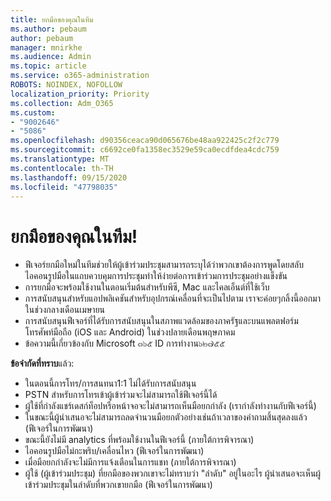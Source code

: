 ```yaml
---
title: ยกมือของคุณในทีม
ms.author: pebaum
author: pebaum
manager: mnirkhe
ms.audience: Admin
ms.topic: article
ms.service: o365-administration
ROBOTS: NOINDEX, NOFOLLOW
localization_priority: Priority
ms.collection: Adm_O365
ms.custom:
- "9002646"
- "5086"
ms.openlocfilehash: d90356ceaca90d065676be48aa922425c2f2c779
ms.sourcegitcommit: c6692ce0fa1358ec3529e59ca0ecdfdea4cdc759
ms.translationtype: MT
ms.contentlocale: th-TH
ms.lasthandoff: 09/15/2020
ms.locfileid: "47798035"
---
```

# <a name="raise-your-hand-in-teams"></a>ยกมือของคุณในทีม!

- ฟีเจอร์ยกมือใหม่ในทีมช่วยให้ผู้เข้าร่วมประชุมสามารถระบุได้ว่าพวกเขาต้องการพูดโดยสลับไอคอนรูปมือในแถบควบคุมการประชุมทำให้ง่ายต่อการเข้าร่วมการประชุมอย่างแข็งขัน
- การยกมือจะพร้อมใช้งานในตอนเริ่มต้นสำหรับพีซี, Mac และไคลเอ็นต์ที่ใช้เว็บ
- การสนับสนุนสำหรับแอปพลิเคชันสำหรับอุปกรณ์เคลื่อนที่จะเป็นไปตาม เราจะค่อยๆกลิ้งนี้ออกมาในช่วงกลางเดือนเมษายน
- การสนับสนุนฟีเจอร์ที่ได้รับการสนับสนุนในสภาพแวดล้อมของภาครัฐและบนแพลตฟอร์มโทรศัพท์มือถือ (iOS และ Android) ในช่วงปลายเดือนพฤษภาคม
- ข้อความนี้เกี่ยวข้องกับ Microsoft ๓๖๕ ID การทำงาน๖๒๗๕๕

**ข้อจำกัดที่ทราบ**แล้ว:

- ในตอนนี้การโทร/การสนทนา1:1 ไม่ได้รับการสนับสนุน
- PSTN สำหรับการโทรเข้าผู้เข้าร่วมจะไม่สามารถใช้ฟีเจอร์นี้ได้
- ผู้ใช้ที่กำลังแชร์เดสก์ท็อปหรือหน้าจอจะไม่สามารถเห็นมือยกกำลัง (เรากำลังทำงานกับฟีเจอร์นี้)
- ในขณะนี้ผู้นำเสนอจะไม่สามารถลดจำนวนมือยกตัวอย่างเช่นถ้าเวลาของคำถามสิ้นสุดลงแล้ว (ฟีเจอร์ในการพัฒนา)
- ขณะนี้ยังไม่มี analytics ที่พร้อมใช้งานในฟีเจอร์นี้ (ภายใต้การพิจารณา)
- ไอคอนรูปมือไม่กะพริบ/เคลื่อนไหว (ฟีเจอร์ในการพัฒนา)
- เมื่อมือยกกำลังจะไม่มีการแจ้งเตือนในการแชท (ภายใต้การพิจารณา)
- ผู้ใช้ (ผู้เข้าร่วมประชุม) ที่ยกมือของพวกเขาจะไม่ทราบว่า "ลำดับ" อยู่ในอะไร ผู้นำเสนอจะเห็นผู้เข้าร่วมประชุมในลำดับที่พวกเขายกมือ (ฟีเจอร์ในการพัฒนา)
